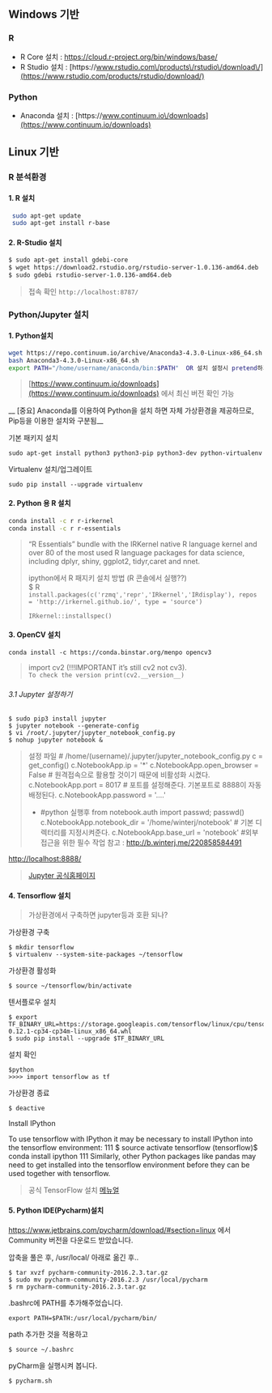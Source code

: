 ## Windows 기반

### R

* R Core 설치 : [https:\/\/cloud.r-project.org\/bin\/windows\/base\/](https://cloud.r-project.org/bin/windows/base/)
* R Studio 설치 : [https:\/\/www.rstudio.com\/products\/rstudio\/download\/](https://www.rstudio.com/products/rstudio/download/)

### Python

* Anaconda 설치 : [https:\/\/www.continuum.io\/downloads](https://www.continuum.io/downloads)

## Linux 기반

### R 분석환경

#### 1. R 설치

```bash
 sudo apt-get update
 sudo apt-get install r-base
```

#### 2. R-Studio 설치

```bash
$ sudo apt-get install gdebi-core
$ wget https://download2.rstudio.org/rstudio-server-1.0.136-amd64.deb
$ sudo gdebi rstudio-server-1.0.136-amd64.deb
```

> 접속 확인 `http://localhost:8787/`

### Python\/Jupyter 설치

#### 1. Python설치

```bash
wget https://repo.continuum.io/archive/Anaconda3-4.3.0-Linux-x86_64.sh
bash Anaconda3-4.3.0-Linux-x86_64.sh
export PATH="/home/username/anaconda/bin:$PATH"  OR 설치 설정시 pretend하기
```

> [https://www.continuum.io/downloads](https://www.continuum.io/downloads) 에서 최신 버전 확인 가능


__ [중요] Anaconda를 이용하여 Python을 설치 하면 자체 가상환경을 제공하므로, Pip등을 이용한 설치와 구분됨__

기본 패키지 설치 
```
sudo apt-get install python3 python3-pip python3-dev python-virtualenv
```

Virtualenv 설치/업그레이트 
```
sudo pip install --upgrade virtualenv
```





#### 2. Python 용 R 설치

```bash
conda install -c r r-irkernel
conda install -c r r-essentials
```

> “R Essentials” bundle with the IRKernel native R language kernel and over 80 of the most used R language packages for data science, including dplyr, shiny, ggplot2, tidyr,caret and nnet.
>
> ipython에서 R 패지키 설치 방법 \(R 콘솔에서 실행??\)  
> $ R   
> `install.packages(c('rzmq','repr','IRkernel','IRdisplay'), repos = 'http://irkernel.github.io/', type = 'source')`
>
> `IRkernel::installspec()`

#### 3. OpenCV 설치

`conda install -c https://conda.binstar.org/menpo opencv3`

> import cv2 \(!!!IMPORTANT it’s still cv2 not cv3\).   
> `To check the version print(cv2.__version__)`

###### 3.1 Jupyter 설정하기

```
$ sudo pip3 install jupyter
$ jupyter notebook --generate-config
$ vi /root/.jupyter/jupyter_notebook_config.py
$ nohup jupyter notebook &
```

> 설정 파일 # /home/(username)/.jupyter/jupyter_notebook_config.py
> c = get_config()
> c.NotebookApp.ip = '*' 
> c.NotebookApp.open_browser = False # 원격접속으로 활용할 것이기 때문에 비활성화 시켰다.
> c.NotebookApp.port = 8017 # 포트를 설정해준다. 기본포트로 8888이 자동 배정된다.
> c.NotebookApp.password = '....' 
> * #python 실행후 from notebook.auth import passwd; passwd()
> c.NotebookApp.notebook_dir = '/home/winterj/notebook' # 기본 디렉터리를 지정시켜준다.
> c.NotebookApp.base_url = 'notebook' #외부 접근을 위한 필수 작업
> 참고 : http://b.winterj.me/220858584491


[http:\/\/localhost:8888\/](http://localhost:8888/)

> [Jupyter 공식홈페이지](http://jupyter-notebook.readthedocs.io/en/latest/public_server.html)

#### 4. Tensorflow 설치

> 가상환경에서 구축하면 jupyter등과 호환 되나?

가상환경 구축 
```
$ mkdir tensorflow
$ virtualenv --system-site-packages ~/tensorflow 
```

가상환경 활성화
```
$ source ~/tensorflow/bin/activate
```

텐서플로우 설치
```
$ export TF_BINARY_URL=https://storage.googleapis.com/tensorflow/linux/cpu/tensorflow-0.12.1-cp34-cp34m-linux_x86_64.whl
$ sudo pip install --upgrade $TF_BINARY_URL
```

설치 확인
```
$python 
>>>> import tensorflow as tf
```

가상환경 종료 
```
$ deactive
```

Install IPython

To use tensorflow with IPython it may be necessary to install IPython into the tensorflow environment:
111
$ source activate tensorflow
(tensorflow)$ conda install ipython
111
Similarly, other Python packages like pandas may need to get installed into the tensorflow environment before they can be used together with tensorflow.


> 공식 TensorFlow 설치 [메뉴얼](https://www.tensorflow.org/versions/master/get_started/os_setup)

#### 5. Python IDE(Pycharm)설치 

https://www.jetbrains.com/pycharm/download/#section=linux 에서 Community 버전을 다운로드 받았습니다.

압축을 풀은 후, /usr/local/ 아래로 옮긴 후..
```
$ tar xvzf pycharm-community-2016.2.3.tar.gz 
$ sudo mv pycharm-community-2016.2.3 /usr/local/pycharm
$ rm pycharm-community-2016.2.3.tar.gz
```

.bashrc에 PATH를 추가해주었습니다.
```
export PATH=$PATH:/usr/local/pycharm/bin/
```

path 추가한 것을 적용하고 
```
$ source ~/.bashrc
```


pyCharm을 실행시켜 봅니다.
```
$ pycharm.sh 
```


